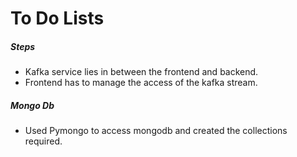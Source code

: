 # To Do Lists

##### Steps
- Kafka service lies in between the frontend and backend.
- Frontend has to manage the access of the kafka stream.

##### Mongo Db
- Used Pymongo to access mongodb and created the collections required.

